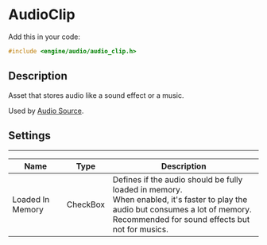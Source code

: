 # AudioClip

Add this in your code:
```cpp
#include <engine/audio/audio_clip.h>
```

## Description

Asset that stores audio like a sound effect or a music.

Used by [Audio Source](../components/audio_source.md).

## Settings

---
| Name | Type | Description |
|-|-|-|
Loaded In Memory | CheckBox | Defines if the audio should be fully loaded in memory.<br>When enabled, it's faster to play the audio but consumes a lot of memory.<br>Recommended for sound effects but not for musics.